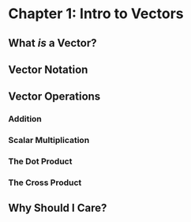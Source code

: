# Chapter 1: Intro to Vectors

## What *is* a Vector?


## Vector Notation

## Vector Operations

### Addition

### Scalar Multiplication

### The Dot Product

### The Cross Product

## Why Should I Care?
